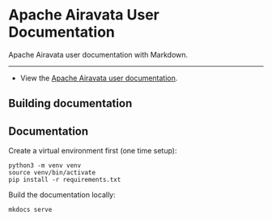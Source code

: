 # Apache Airavata User Documentation

Apache Airavata user documentation with Markdown.

---

- View the [Apache Airavata user documentation][airavata-doc].

[airavata-doc]: http://airavata-user-docs.readthedocs.io


## Building documentation

## Documentation

Create a virtual environment first (one time setup):

```
python3 -m venv venv
source venv/bin/activate
pip install -r requirements.txt
```

Build the documentation locally:
```
mkdocs serve
```
